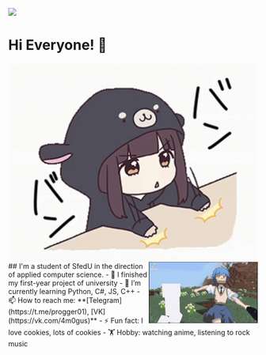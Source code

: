 ![](https://komarev.com/ghpvc/?username=Pr0gger1)
# Hi Everyone! 👋
<div align="center">
  <img align="center" width="500px" src="https://github.com/Pr0gger1/Pr0gger1/blob/main/assets/menhera-chan-chibi.gif" alt="Hello">
</div>

<div align="right">
  <img align="right" src="https://github.com/Pr0gger1/Pr0gger1/blob/main/assets/anime-evangelion.gif" alt="eva">
</div>
## I'm a student of SfedU in the direction of applied computer science.
- 🔭 I finished my first-year project of university
- 🌱 I’m currently learning Python, C#, JS, C++
<!-- 👯 I’m looking to collaborate on ...
- 🤔 I’m looking for help with ...
- 💬 Ask me about ... -->
- 📫 How to reach me:  **[Telegram](https://t.me/progger01), [VK](https://vk.com/4m0gus)**
<!-- - 😄 Pronouns: ... -->
- ⚡ Fun fact: I love cookies, lots of cookies
- 🏋️ Hobby: watching anime, listening to rock music
